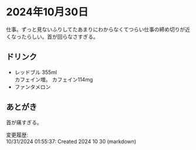 # 2024年10月30日

仕事。ずっと見ないふりしてたあまりにわからなくてつらい仕事の締め切りが近くなったらしい。首が回らなさすぎる。

## ドリンク

- レッドブル 355ml  
カフェイン増。
カフェイン114mg
- ファンタメロン

## あとがき

首が痛すぎる。

変更履歴:  
10/31/2024 01:55:37: Created 2024 10 30 (markdown)  

